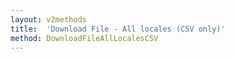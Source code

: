 ```yaml
---
layout: v2methods
title:  'Download File - All locales (CSV only)'
method: DownloadFileAllLocalesCSV
---
```

